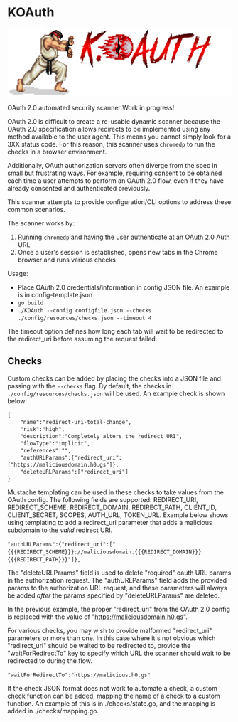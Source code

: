 # KOAuth
![alt text](https://github.com/morganc3/KOAuth/blob/master/docs/KOAuth.png)

OAuth 2.0 automated security scanner
Work in progress!

OAuth 2.0 is difficult to create a re-usable dynamic scanner because the OAuth 2.0 specification allows redirects to be implemented using any method available to the user agent. This means you cannot simply look for a 3XX status code. 
For this reason, this scanner uses `chromedp` to run the checks in a browser environment. 

Additionally, OAuth authorization servers often diverge from the spec in small but 
frustrating ways. For example, requiring consent to be obtained each time a user 
attempts to perform an OAuth 2.0 flow, even if they have already consented and authenticated 
previously. 

This scanner attempts to provide configuration/CLI options to address these common scenarios. 

The scanner works by:

1. Running `chromedp` and having the user authenticate at an OAuth 2.0 Auth URL
2. Once a user's session is established, opens new tabs in the Chrome browser and runs 
various checks

Usage:
- Place OAuth 2.0 credentials/information in config JSON file. An example is in config-template.json
- `go build`
- `./KOAuth --config configfile.json --checks ./config/resources/checks.json --timeout 4`

The timeout option defines how long each tab will wait to be redirected to the redirect_uri 
before assuming the request failed. 


## Checks
Custom checks can be added by placing the checks into a JSON file and passing with the `--checks` flag.
By default, the checks in `./config/resources/checks.json` will be used. An example check is shown 
below:

```
{
    "name":"redirect-uri-total-change",
    "risk":"high",
    "description":"Completely alters the redirect URI",
    "flowType":"implicit",
    "references":"",
    "authURLParams":{"redirect_uri":["https://maliciousdomain.h0.gs"]},
    "deleteURLParams":["redirect_uri"]
}
```

Mustache templating can be used in these checks to take values from the OAuth config. The 
following fields are supported: REDIRECT_URI, REDIRECT_SCHEME, REDIRECT_DOMAIN, REDIRECT_PATH,
CLIENT_ID, CLIENT_SECRET, SCOPES, AUTH_URL, TOKEN_URL. Example below shows using 
templating to add a redirect_uri parameter that adds a malicious subdomain to the _valid_ 
redirect URI.

```"authURLParams":{"redirect_uri":["{{{REDIRECT_SCHEME}}}://maliciousdomain.{{{REDIRECT_DOMAIN}}}{{{REDIRECT_PATH}}}"]},```

The "deleteURLParams" field is used to delete "required" oauth URL params in the 
authorization request. The "authURLParams" field adds the provided params to the 
authorization URL request, and these parameters will always be added _after_ 
the params specified by "deleteURLParams" are deleted. 

In the previous example, the proper "redirect_uri" from the OAuth 2.0 config is replaced 
with the value of "https://maliciousdomain.h0.gs".

For various checks, you may wish to provide malformed "redirect_uri"
parameters or more than one. In this case where it's not obvious which 
"redirect_uri" should be waited to be redirected to, provide the 
"waitForRedirectTo" key to specify which URL the scanner should wait 
to be redirected to during the flow.

```"waitForRedirectTo":"https://malicious.h0.gs"```

If the check JSON format does not work to automate a check, a custom check function can be added, 
mapping the name of a check to a custom function. An example of this is in ./checks/state.go, 
and the mapping is added in ./checks/mapping.go.